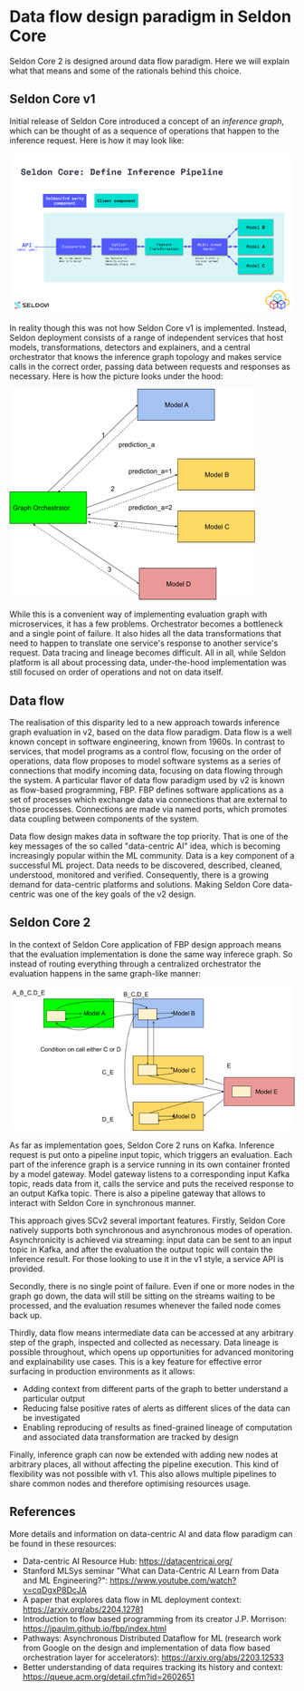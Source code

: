 # Data flow design paradigm in Seldon Core

Seldon Core 2 is designed around data flow paradigm. Here we will explain what that means and some of the rationals behind this choice.

## Seldon Core v1

Initial release of Seldon Core introduced a concept of an _inference graph_, which can be thought of as a sequence of operations that happen to the inference request. Here is how it may look like:

![inference_graph](inference_graph.png)

In reality though this was not how Seldon Core v1 is implemented. Instead, Seldon deployment consists of a range of independent services that host models, transformations, detectors and explainers, and a central orchestrator that knows the inference graph topology and makes service calls in the correct order, passing data between requests and responses as necessary. Here is how the picture looks under the hood:

![orchestrator](orchestrator-inference-graph.png)

While this is a convenient way of implementing evaluation graph with microservices, it has a few problems. Orchestrator becomes a bottleneck and a single point of failure. It also hides all the data transformations that need to happen to translate one service's response to another service's request. Data tracing and lineage becomes difficult. All in all, while Seldon platform is all about processing data, under-the-hood implementation was still focused on order of operations and not on data itself.

## Data flow

The realisation of this disparity led to a new approach towards inference graph evaluation in v2, based on the data flow paradigm. Data flow is a well known concept in software engineering, known from 1960s. In contrast to services, that model programs as a control flow, focusing on the order of operations, data flow proposes to model software systems as a series of connections that modify incoming data, focusing on data flowing through the system. A particular flavor of data flow paradigm used by v2 is known as flow-based programming, FBP. FBP defines software applications as a set of processes which exchange data via connections that are external to those processes. Connections are made via named ports, which promotes data coupling between components of the system.

Data flow design makes data in software the top priority. That is one of the key messages of the so called "data-centric AI" idea, which is becoming increasingly popular within the ML community. Data is a key component of a successful ML project. Data needs to be discovered, described, cleaned, understood, monitored and verified. Consequently, there is a growing demand for data-centric platforms and solutions. Making Seldon Core data-centric was one of the key goals of the v2 design.

## Seldon Core 2

In the context of Seldon Core application of FBP design approach means that the evaluation implementation is done the same way inferece graph. So instead of routing everything through a centralized orchestrator the evaluation happens in the same graph-like manner:

![dataflow](dataflow-inference-graph.png)

As far as implementation goes, Seldon Core 2 runs on Kafka. Inference request is put onto a pipeline input topic, which triggers an evaluation. Each part of the inference graph is a service running in its own container fronted by a model gateway. Model gateway listens to a corresponding input Kafka topic, reads data from it, calls the service and puts the received response to an output Kafka topic. There is also a pipeline gateway that allows to interact with Seldon Core in synchronous manner.

This approach gives SCv2 several important features. Firstly, Seldon Core natively supports both synchronous and asynchronous modes of operation. Asynchronicity is achieved via streaming: input data can be sent to an input topic in Kafka, and after the evaluation the output topic will contain the inference result. For those looking to use it in the v1 style, a service API is provided.

Secondly, there is no single point of failure. Even if one or more nodes in the graph go down, the data will still be sitting on the streams waiting to be processed, and the evaluation resumes whenever the failed node comes back up.

Thirdly, data flow means intermediate data can be accessed at any arbitrary step of the graph, inspected and collected as necessary. Data lineage is possible throughout, which opens up opportunities for advanced monitoring and explainability use cases. This is a key feature for effective error surfacing in production environments as it allows:
* Adding context from different parts of the graph to better understand a particular output
* Reducing false positive rates of alerts as different slices of the data can be investigated
* Enabling reproducing of results as fined-grained lineage of computation and associated data transformation are tracked by design

Finally, inference graph can now be extended with adding new nodes at arbitrary places, all without affecting the pipeline execution. This kind of flexibility was not possible with v1. This also allows multiple pipelines to share common nodes and therefore optimising resources usage.

## References

More details and information on data-centric AI and data flow paradigm can be found in these resources:
* Data-centric AI Resource Hub: https://datacentricai.org/
* Stanford MLSys seminar "What can Data-Centric AI Learn from Data and ML Engineering?": https://www.youtube.com/watch?v=cqDgxP8DcJA
* A paper that explores data flow in ML deployment context: https://arxiv.org/abs/2204.12781
* Introduction to flow based programming from its creator J.P. Morrison: https://jpaulm.github.io/fbp/index.html
* Pathways: Asynchronous Distributed Dataflow for ML (research work from Google on the design and implementation of data flow based orchestration layer for accelerators): https://arxiv.org/abs/2203.12533
* Better understanding of data requires tracking its history and context: https://queue.acm.org/detail.cfm?id=2602651
